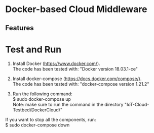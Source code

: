 # Docker-based Cloud Middleware

## Features



# Test and Run

1) Install Docker (https://www.docker.com/). <br />
   The code has been tested with: "Docker version 18.03.1-ce" 

2) Install docker-compose (https://docs.docker.com/compose/).<br />
   The code has been tested with: "docker-compose version 1.21.2"
   
3) Run the following command: <br />
         $ sudo docker-compose up <br />
    Note: make sure to run the command in the directory "IoT-Cloud-Testbed/DockerCloud/" 
    
    
 If you want to stop all the components, run: <br />
         $ sudo docker-compose down
